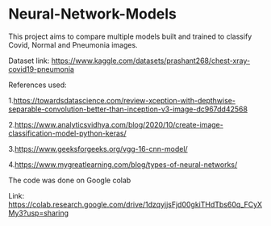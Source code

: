 # Neural-Network-Models
This project aims to compare multiple models built and trained to classify Covid, Normal and Pneumonia images.

Dataset link: https://www.kaggle.com/datasets/prashant268/chest-xray-covid19-pneumonia

References used:

1.https://towardsdatascience.com/review-xception-with-depthwise-separable-convolution-better-than-inception-v3-image-dc967dd42568

2.https://www.analyticsvidhya.com/blog/2020/10/create-image-classification-model-python-keras/

3.https://www.geeksforgeeks.org/vgg-16-cnn-model/

4.https://www.mygreatlearning.com/blog/types-of-neural-networks/

The code was done on Google colab 

Link: https://colab.research.google.com/drive/1dzqyjjsFjd00gkiTHdTbs60q_FCyXMy3?usp=sharing
